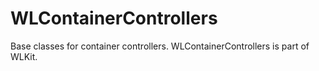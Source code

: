 WLContainerControllers
======================

Base classes for container controllers. WLContainerControllers is part of WLKit.